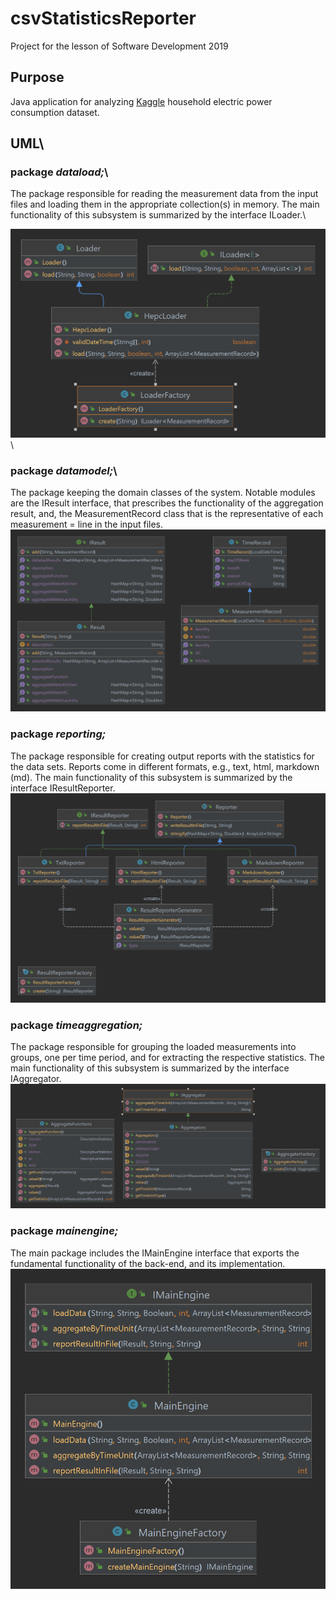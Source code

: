 # csvStatisticsReporter
Project for the lesson of Software Development 2019
## Purpose
Java application for analyzing [Kaggle](https://www.kaggle.com/uciml/electric-power-consumption-data-set) household electric power consumption dataset.
## UML\
### package _dataload;_\
The package responsible for reading the measurement data from the input files and
loading them in the appropriate collection(s) in memory. The main functionality of this
subsystem is summarized by the interface ILoader.\

![dataload.png](uml%2Fdataload.png)
\
### package _datamodel;_\
The package keeping the domain classes of the system. Notable modules are the IResult
interface, that prescribes the functionality of the aggregation result, and, the
MeasurementRecord class that is the representative of each measurement = line in the
input files.
![datamodel.png](uml%2Fdatamodel.png)
### package _reporting;_
The package responsible for creating output reports with the statistics for the data sets.
Reports come in different formats, e.g., text, html, markdown (md). The main
functionality of this subsystem is summarized by the interface IResultReporter.
![reporting.png](uml%2Freporting.png)
### package _timeaggregation;_
The package responsible for grouping the loaded measurements into groups, one
per time period, and for extracting the respective statistics. The main functionality of this
subsystem is summarized by the interface IAggregator.
![timeaggregation.png](uml%2Ftimeaggregation.png)
### package _mainengine;_
The main package includes the IMainEngine interface that exports the fundamental
functionality of the back-end, and its implementation.
![mainengine.png](uml%2Fmainengine.png)
